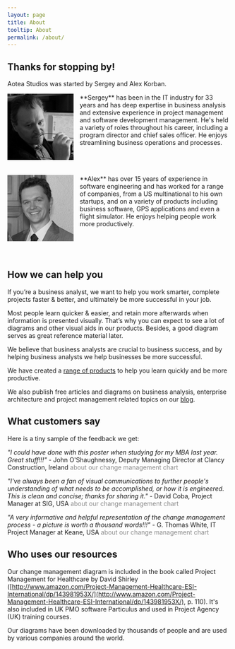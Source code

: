 ```yaml
---
layout: page
title: About
tooltip: About
permalink: /about/
---
```


## Thanks for stopping by!

Aotea Studios was started by Sergey and Alex Korban.

<img src = "/img/sergey.jpg" style = "float: left; margin-right: 1em; width: 150px; height: 150px" />
**Sergey** has been in the IT industry for 33 years and has deep expertise in business analysis and extensive experience in project management and software development management. He's held a variety of roles throughout his career, including a program director and chief sales officer. He enjoys streamlining business operations and processes. 

<div style = "clear: both"><br/><br/></div>

<img src = "/img/alex.jpg" style = "float: left; margin-right: 1em; width: 150px; height: 150px; -webkit-filter: grayscale(100%); -moz-filter: grayscale(100%); filter: grayscale(100%);" />
**Alex** has over 15 years of experience in software engineering and has worked for a range of companies, from a US multinational to his own startups, and on a variety of products including business software, GPS applications and even a flight simulator. He enjoys helping people work more productively.

<div style = "clear: both"><br/><br/></div>

## How we can help you 

If you’re a business analyst, we want to help you work smarter, complete projects faster & better, and ultimately be more successful in your job. 

Most people learn quicker & easier, and retain more afterwards when information is presented visually. That’s why you can expect to see a lot of diagrams and other visual aids in our products. Besides, a good diagram serves as great reference material later. 

We believe that business analysts are crucial to business success, and by helping business analysts we help businesses be more successful.

We have created a [range of products](/products/) to help you learn quickly and be more productive.

We also publish free articles and diagrams on business analysis, enterprise architecture and project management related topics on our [blog](/blog/). 

<!--You can get free tips by email:

 <div id="wufoo-z1l6du8u17qcr7v">
Fill out my <a href="https://aoteastudios.wufoo.com/forms/z1l6du8u17qcr7v">online form</a>.
</div>
<script type="text/javascript">var z1l6du8u17qcr7v;(function(d, t) {
var s = d.createElement(t), options = {
'userName':'aoteastudios',
'formHash':'z1l6du8u17qcr7v',
'autoResize':true,
'height':'260',
'async':true,
'host':'wufoo.com',
'header':'hide',
'ssl':true};
s.src = ('https:' == d.location.protocol ? 'https://' : 'http://') + 'www.wufoo.com/scripts/embed/form.js';
s.onload = s.onreadystatechange = function() {
var rs = this.readyState; if (rs) if (rs != 'complete') if (rs != 'loaded') return;
try { z1l6du8u17qcr7v = new WufooForm();z1l6du8u17qcr7v.initialize(options);z1l6du8u17qcr7v.display(); } catch (e) {}};
var scr = d.getElementsByTagName(t)[0], par = scr.parentNode; par.insertBefore(s, scr);
})(document, 'script');</script> -->


## What customers say

Here is a tiny sample of the feedback we get:

_"I could have done with this poster when studying for my MBA last year. Great stuff!!!"_ - John O'Shaughnessy, Deputy Managing Director at Clancy Construction, Ireland <span style="color: #888888;">about our change management chart</span>

_"I've always been a fan of visual communications to further people's  understanding of what needs to be accomplished, or how it is engineered.  This is clean and concise; thanks for sharing it."_ - David Coba, Project Manager at SIG, USA <span style="color: #888888;">about our change management chart</span>

_"A very informative and helpful representation of the change management process - a picture is worth a thousand words!!!"_ - G. Thomas White, IT Project Manager at Keane, USA <span style="color: #888888;">about our change management chart</span>

## Who uses our resources

Our change management diagram is included in the book called Project Management for Healthcare by David Shirley ([http://www.amazon.com/Project-Management-Healthcare-ESI-International/dp/143981953X/](http://www.amazon.com/Project-Management-Healthcare-ESI-International/dp/143981953X/), p. 110). It's also included in UK PMO software Particulus and used in Project Agency (UK) training courses.

Our diagrams have been downloaded by thousands of people and are used by various companies around the world.